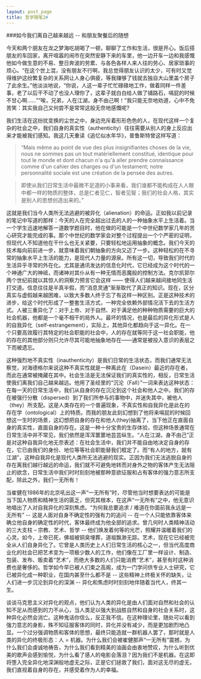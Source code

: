```yaml
---
layout: post_page
title: 哲学随笔2#
---
```


###如今我们离自己越来越远 -- 和朋友聚餐后的随想

今天和两个朋友在龙之梦海吃胡喝了一顿，聊聊了工作和生活，很是开心。饭后搭朋友的车回家，离开喧嚣的闹市在突然安静下来的车里，他一边开车一边和我感慨他如今做生意的不易、整日奔波的劳累、与各色各样人来人往的劳心、居家琐事的烦心。“在这个世上混，没有朋友不行啊，我总觉得朋友认识的太少，可有时又觉得维护这纷繁复杂的关系网让人身心俱疲，等我赚够了钱就去独自大山里盖个房子了此余生。”他淡淡地说，“你说，人这一辈子忙忙碌碌地工作，做着同样一件差事，老了以后干不动了也没人理你了，这辈子就白白给人做了铺路石，嗝屁的时候不甘心啊……”“唉，兄弟，人在江湖，身不由己啊！”我只能无奈地劝道，心中不免苦笑：其实我自己又何尝不是常常这般无奈地感慨呢?

<!--break-->

我们生活在这纷扰变换的尘世之中，身边充斥着形形色色的人，在现代这样一个复杂的社会之中，我们自身的真实性（authenticity）往往需要从别人的身上反应出来才能被我们感知。我这几天重读《追忆似水年华》，普鲁斯特曾这样写道：

>“Mais même au point de vue des plus insignifiantes choses de la vie, nous ne sommes pas un tout matériellement constitué, identique pour tout le monde et dont chacun n'a qu'à aller prendre connaissance comme d'un cahier des charges ou d'un testament; notre personnalité sociale est une création de la pensée des autres.

>即使从我们日常生活中最微不足道的小事来看，我们谁都不能构成在人人眼中都一样的物质的整体，总是仁者见仁，智者见智；我们的社会人格，其实是别人的思想创造出来的。”

这就是我们当今人类所无法逃避的被异化（alienation）的命运。正如我以前记录的笔记中写道的那样：今天的人在完全超出过去的人的一种抽象水平上生活着。当一个学生迅速地解答一道数学题目时，他在做的可能是一个中世纪数学家几年的苦心研究才能完成的事。那个中世纪的数学家会对整个过程提出一个个严密的证明，但现代人不知道他在干什么也无关紧要，只要轻松地运用抽象的概念。我们今天的技术每向前前进一步，就意味着我们朝抽象的方向又迈了一步。这种轻松的在不寻常的抽象水平上生活的能力，是现代人力量的源泉。所有这一切，导致我们时代的生活异乎寻常的外在化。尤其是通讯发达的信息化时代，它已经成为这个时代的一个神通广大的神祗，而诸神对其仆从有一种无情而恶魔般的控制方法。克尔凯郭尔两个世纪前就以其惊人的洞察力预言它会这样 —— 使得人们越来越间接地同生活打交道。信息往往是半真半假，而“消息灵通”渐渐取代了真正的知识。现在，区分真实与虚假越来越困难，以致大多数人终于忘了有这样一种区别。正是这种技术的进步，给这个时代形成了一整套生活方式，一种完全依赖外部情况活下去的生活方式。人被三重异化了：对于上帝、对于自然、对于满足他的种种物质需要的巨大的社会机器，他都是一个毫不相干的局外人。最坏的情况，也是最后的异化形式是人的自我异化（self-estrangement），实际上，其他异化都趋向于这一异化。在一个只要高效履行其特定的社会职能的社会中，人的存在就等同于这一社会职能，他的存在的其他部分则只允许尽其可能地抽象地存在——通常是被投入意识的表层之下而被遗忘。

这种强烈地不真实性（inauthenticity）是我们日常的生活状态，而我们通常无法察觉，对海德格尔来说这种不真实性就是一种离此在（Dasein）最近的存在者，而此在通常被掩藏在其中。社会生活是无法保证我们的真实性的，相反，日常生活使我们离我们自己越来越远。他用了圣经里的“沉沦（Fall）”一词来表达这种状态：在每一天的日常生活中，我们从自身的存在沉沦到这个社会和他人之中。我们的存在被强行分散（dispersed）到了我们所参与的事物中，并迷失其中，被他人（they）所支配。这是人类存在的一个普遍现象，不真实性和自我异化是此在的存在学（ontological）上的特质。而我的朋友此刻幻想到了他将来嗝屁的时候回想这一生时的场景，这幻想把自身的存在和他人(they)抽离了，当下他正在直面自身的真实性，直面自身的存在。这是一种十分宝贵的生存体验，但这种场景通常在日常生活中并不常见，我们依然是浑浑噩噩地芸芸纵生。“人在江湖，身不由己”正是对这种自我异化地无奈表述：在社会生活中，我们并不能自由地决定自身的存在，它已由我们的身份、地位等等社会职能替我们框定了。而“有人的地方，就有江湖”，这种自我异化是现代人类所无法逃避的现实。正因为我们无法逃脱自身的存在离我们越行越远的命运，我们就不可避免地转而对身外之物的客体产生无法阻止的欲念，日常生活中我们时时刻刻地被那种意欲征服和占有客体的强力意志所支配，除此之外，我们一无所有！

当崔健在1986年的北京吼出这一声“一无所有”时，尽管他当时想要表达的可能是当下国人物质和精神生活的匮乏，但究其根本，在这声“一无所有”之中，他无意识地唱出了人对自我异化的深刻焦虑。“为何我总要追求 / 难道在你面前我永远是一无所有” -- 这是人面对自身不确定性的强有力的追问 -- 在一个人只能依靠客体来确立他自身的确定性的时代，客体最终成为他全部的追求。曾几何时人类精神活动的三大支柱 – 宗教、艺术、哲学 -- 他们焕发着何等的光芒，照耀并温暖着我们的心灵。如今，上帝已死，佛祖被铜臭埋葬，道祖飘渺无踪。艺术，现在它已经被完全从人们自身异化了。它曾是人类历史上人们日常生活的核心之一，但当代高度商业化的社会已把艺术变为一项极少数人的工作，他们像在工厂里一样设计、制造、包装、发布、贩卖着“艺术”，而绝大多数的人们只能消费“艺术”，甚至有时这种消费也是奢侈的。哲学如今早已被人们束之高阁，成为一门学问供专业人士研究，它已被异化成一种职业，在国内甚至什么都不是 -- 这些精神上终极关怀的缺失，让人们进一步沉沦到异化的深渊 -- 异化和焦虑时时刻刻地伴随着当代人，终其一生。

谈谈马克思主义对异化的观点，他们认为人类的异化是由人们面对自然和社会的认知不足从而感到的力不从心，当人类足以强大到战胜自然和自身的社会关系时，这种异化必然会消亡。这种鬼话你信么，反正我不信。在这种理论里，随处可以看到强力意志的身影，殊不知征服客体的同时，异化并没有减少，而是更加剧烈地凸显。一个过分强调物质和客体的思想，最终只能造就一群机器人罢了，那时就是人类的异化的终极形态：人 = 机器。为什么我们会被崔健那声“一无所有”震撼，为什么我们会虔诚地祷告，为什么我们看到精美的油画会由衷地赞叹，为什么听到优美的歌声会感到愉悦，为什么看了感人的电影会落泪？因为我们不是机器。在这即将堕入完全异化地深渊般地虚无之际，正是它们拯救了我们，面对这无尽的虚无，我们直视着自身的存在，并感受着作为人的幸福。
